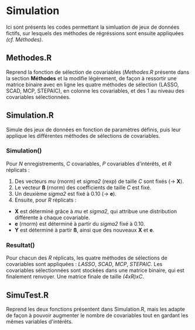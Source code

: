 # Simulation

Ici sont présents les codes permettant la simluation de jeux de données fictifs, sur lesquels des méthodes de régréssions sont ensuite appliquées *(cf. Méthodes)*.

## Methodes.R

Reprend la fonction de sélection de covariables (*Methodes.R* présente dans la section **Méthodes** et la modifie légèrement, de façon à ressortir une matrice binaire avec en ligne les quatre méthodes de sélection (LASSO, SCAD, MCP, STEPAIC), en colonne les covariables, et des 1 au niveau des covariables sélectionnées. 

## Simulation.R

Simule des jeux de données en fonction de paramètres définis, puis leur applique les différentes méthodes de sélections de covariables. 

### Simulation()

Pour *N* enregistrements, *C* covariables, *P* covariables d'intérêts, et *R* réplicats : 
1. Des vecteurs *mu* (rnorm) et *sigma2* (rexp) de taille *C* sont fixés (-> **X**).
2. Le vecteur **ß** (rnorm) des coefficients de taille *C* est fixé.
3. Un deuxième *sigma2* est fixé à 0.10 (-> **e**).
4. Ensuite, pour *R* réplicats : 
- **X** est déterminé grâce à *mu* et *sigma2*, qui attribue une distribution différente à chaque covariable. 
- **e** (rnorm) est déterminé à partir du *sigma2* fixé à 0.10.
- **Y** est déterminé à partir **ß**, ainsi que des nouveaux **X** et **e**. 

### Resultat()

Pour chacun des *R* réplicats, les quatre méthodes de sélections de covariables sont appliquées : *LASSO*, *SCAD*, *MCP*, *STEPAIC*. Les covariables sélectionnées sont stockées dans une matrice binaire, qui est finalement renvoyer. Une matrice finale de taille *(4xR)xC*. 

## SimuTest.R

Reprend les deux fonctions présentent dans Simulation.R, mais les adapte de façon à pouvoir augmenter le nombre de covariables tout en gardant les mêmes variables d'intérêts. 